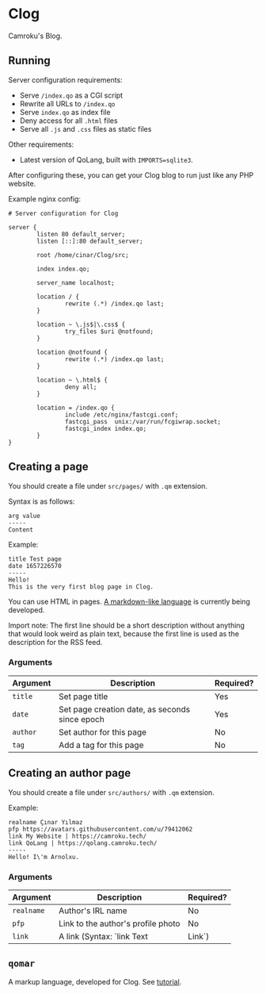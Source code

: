 # Clog
Camroku's Blog.

## Running
Server configuration requirements:
* Serve `/index.qo` as a CGI script
* Rewrite all URLs to `/index.qo`
* Serve `index.qo` as index file
* Deny access for all `.html` files
* Serve all `.js` and `.css` files as static files

Other requirements:
* Latest version of QoLang, built with `IMPORTS=sqlite3`.

After configuring these, you can get your Clog blog to run just like any PHP website.

Example nginx config:
```nginx
# Server configuration for Clog

server {
        listen 80 default_server;
        listen [::]:80 default_server;

        root /home/cinar/Clog/src;

        index index.qo;

        server_name localhost;

        location / {
                rewrite (.*) /index.qo last;
        }

        location ~ \.js$|\.css$ {
                try_files $uri @notfound;
        }

        location @notfound {
                rewrite (.*) /index.qo last;
        }

        location ~ \.html$ {
                deny all;
        }

        location = /index.qo {
                include /etc/nginx/fastcgi.conf;
                fastcgi_pass  unix:/var/run/fcgiwrap.socket;
                fastcgi_index index.qo;
        }
}
```

## Creating a page
You should create a file under `src/pages/` with `.qm` extension.

Syntax is as follows:
```
arg value
-----
Content
```

Example:
```
title Test page
date 1657226570
-----
Hello!
This is the very first blog page in Clog.
```

You can use HTML in pages. [A markdown-like language](#qomar) is currently being developed.

Import note: The first line should be a short description without anything that would look weird as plain text, because the first line is used as the description for the RSS feed.

### Arguments
| Argument | Description | Required? |
| -------- | ----------- | --------- |
| `title` | Set page title | Yes |
| `date` | Set page creation date, as seconds since epoch | Yes |
| `author` | Set author for this page | No |
| `tag` | Add a tag for this page | No |

## Creating an author page
You should create a file under `src/authors/` with `.qm` extension.

Example:
```
realname Çınar Yılmaz
pfp https://avatars.githubusercontent.com/u/79412062
link My Website | https://camroku.tech/
link QoLang | https://qolang.camroku.tech/
-----
Hello! I\'m Arnolxu.
```

### Arguments
| Argument | Description | Required? |
| -------- | ----------- | --------- |
| `realname` | Author's IRL name | No |
| `pfp` | Link to the author's profile photo | No |
| `link` | A link (Syntax: `link Text | Link`) | No |

## `qomar`
A markup language, developed for Clog. See [tutorial](src/pages/qomar_tutor.qm).
